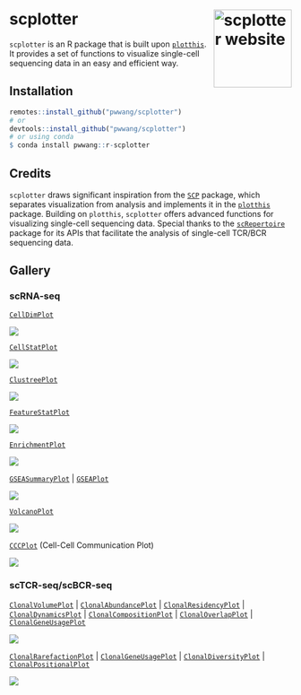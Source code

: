 # scplotter <a href="https://pwwang.github.io/scplotter/"><img src="man/figures/logo.png" align="right" height="139" alt="scplotter website" /></a>

`scplotter` is an R package that is built upon [`plotthis`][1]. It provides a set of functions to visualize single-cell sequencing data in an easy and efficient way.

## Installation

```r
remotes::install_github("pwwang/scplotter")
# or
devtools::install_github("pwwang/scplotter")
# or using conda
$ conda install pwwang::r-scplotter
```

## Credits

`scplotter` draws significant inspiration from the [`SCP`][2] package, which separates visualization from analysis and implements it in the [`plotthis`][1] package. Building on `plotthis`, `scplotter` offers advanced functions for visualizing single-cell sequencing data. Special thanks to the [`scRepertoire`][21] package for its APIs that facilitate the analysis of single-cell TCR/BCR sequencing data.

## Gallery

### scRNA-seq

[`CellDimPlot`][3]

![](./man/figures/celldimplot.png)

[`CellStatPlot`][4]

![](./man/figures/cellstatplot.png)

[`ClustreePlot`][5]

![](./man/figures/clustreeplot.png)

[`FeatureStatPlot`][6]

![](./man/figures/featurestatplot.png)

[`EnrichmentPlot`][7]

![](./man/figures/enrichmentplot.png)

[`GSEASummaryPlot`][8] | [`GSEAPlot`][8]

![](./man/figures/gseaplot.png)

[`VolcanoPlot`][9]

![](./man/figures/volcanoplot.png)

[`CCCPlot`][10] (Cell-Cell Communication Plot)

![](./man/figures/cccplot.png)

### scTCR-seq/scBCR-seq

[`ClonalVolumePlot`][11] | [`ClonalAbundancePlot`][12] | [`ClonalResidencyPlot`][13] | [`ClonalDynamicsPlot`][22] | [`ClonalCompositionPlot`][14] | [`ClonalOverlapPlot`][15] | [`ClonalGeneUsagePlot`][16]

![](./man/figures/clonalstat.png)

[`ClonalRarefactionPlot`][17] | [`ClonalGeneUsagePlot`][18] | [`ClonalDiversityPlot`][19] | [`ClonalPositionalPlot`][20]

![](./man/figures/clonaldiv.png)

[1]: https://github.com/pwwang/plotthis
[2]: https://zhanghao-njmu.github.io/SCP/index.html
[3]: https://pwwang.github.io/scplotter/reference/CellDimPlot.html
[4]: https://pwwang.github.io/scplotter/reference/CellStatPlot.html
[5]: https://pwwang.github.io/scplotter/reference/ClustreePlot.html
[6]: https://pwwang.github.io/scplotter/reference/FeatureStatPlot.html
[7]: https://pwwang.github.io/scplotter/reference/EnrichmentPlot.html
[8]: https://pwwang.github.io/plotthis/reference/gsea.html
[9]: https://pwwang.github.io/plotthis/reference/VolcanoPlot.html
[10]: https://pwwang.github.io/scplotter/reference/CCCPlot.html
[11]: https://pwwang.github.io/scplotter/reference/ClonalVolumePlot.html
[12]: https://pwwang.github.io/scplotter/reference/ClonalAbundancePlot.html
[13]: https://pwwang.github.io/scplotter/reference/ClonalResidencyPlot.html
[14]: https://pwwang.github.io/scplotter/reference/ClonalCompositionPlot.html
[15]: https://pwwang.github.io/scplotter/reference/ClonalOverlapPlot.html
[16]: https://pwwang.github.io/scplotter/reference/ClonalGeneUsagePlot.html
[17]: https://pwwang.github.io/scplotter/reference/ClonalRarefactionPlot.html
[18]: https://pwwang.github.io/scplotter/reference/ClonalGeneUsagePlot.html
[19]: https://pwwang.github.io/scplotter/reference/ClonalDiversityPlot.html
[20]: https://pwwang.github.io/scplotter/reference/ClonalPositionalPlot.html
[21]: https://github.com/ncborcherding/scRepertoire
[22]: https://pwwang.github.io/scplotter/reference/ClonalDynamicsPlot.html
